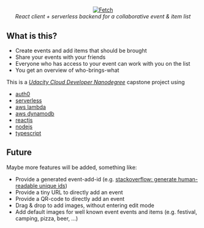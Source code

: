 <!-- markdownlint-configure-file { "MD004": { "style": "consistent" } } -->
<!-- markdownlint-disable MD033 -->
#

<p align="center">
    <a href="https://fetch.m4rkus.com">
        <img src="http://www.m4rkus.com/Fetch.png" alt="Fetch">
    </a>
    <br>
    <i>React client + serverless backend for a collaborative event & item list</i>
</p>
<!-- markdownlint-enable MD033 -->

## What is this?

- Create events and add items that should be brought
- Share your events with your friends
- Everyone who has access to your event can work with you on the list
- You get an overview of who-brings-what

This is a [_Udacity Cloud Developer Nanodegree_](https://www.udacity.com/course/cloud-developer-nanodegree--nd9990) capstone project using

- [auth0](https://auth0.com/)
- [serverless](https://www.serverless.com/)
- [aws lambda](https://aws.amazon.com/lambda/)
- [aws dynamodb](https://aws.amazon.com/dynamodb)
- [reactjs](https://reactjs.org/)
- [nodejs](https://nodejs.org/en/)
- [typescript](https://www.typescriptlang.org/)

## Future

Maybe more features will be added, something like:

- Provide a generated event-add-id (e.g. [stackoverflow: generate human-readable unique ids](https://stackoverflow.com/questions/9543715/generating-human-readable-usable-short-but-unique-ids))
- Provide a tiny URL to directly add an event
- Provide a QR-code to directly add an event
- Drag & drop to add images, without entering edit mode
- Add default images for well known event events and items (e.g. festival, camping, pizza, beer, ...)